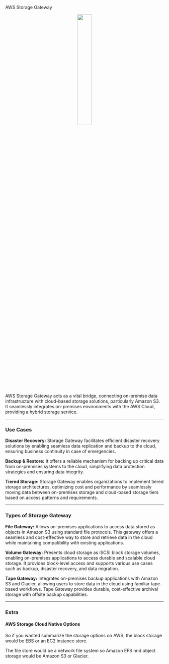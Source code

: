 AWS Storage Gateway 

<div align="center">
  <img src="https://cdn2.iconfinder.com/data/icons/amazon-aws-stencils/100/Storage__Content_Delivery_AWS_Storage_Gateway-512.png" width="30%">
</div>
<br/>

AWS Storage Gateway acts as a vital bridge, connecting on-premise data infrastructure with cloud-based storage solutions, particularly Amazon S3. It seamlessly integrates on-premises environments with the AWS Cloud, providing a hybrid storage service.

<hr/>

### Use Cases

<b>Disaster Recovery:</b> Storage Gateway facilitates efficient disaster recovery solutions by enabling seamless data replication and backup to the cloud, ensuring business continuity in case of emergencies.

<b>Backup & Restore:</b> It offers a reliable mechanism for backing up critical data from on-premises systems to the cloud, simplifying data protection strategies and ensuring data integrity.

<b>Tiered Storage:</b> Storage Gateway enables organizations to implement tiered storage architectures, optimizing cost and performance by seamlessly moving data between on-premises storage and cloud-based storage tiers based on access patterns and requirements.

<hr/>

### Types of Storage Gateway

<b>File Gateway:</b> Allows on-premises applications to access data stored as objects in Amazon S3 using standard file protocols. This gateway offers a seamless and cost-effective way to store and retrieve data in the cloud while maintaining compatibility with existing applications.

<b>Volume Gateway:</b> Presents cloud storage as iSCSI block storage volumes, enabling on-premises applications to access durable and scalable cloud storage. It provides block-level access and supports various use cases such as backup, disaster recovery, and data migration.

<b>Tape Gateway:</b> Integrates on-premises backup applications with Amazon S3 and Glacier, allowing users to store data in the cloud using familiar tape-based workflows. Tape Gateway provides durable, cost-effective archival storage with offsite backup capabilities.


<hr/>

### Extra

#### AWS Storage Cloud Native Options

So if you wanted summarize the storage options on AWS, the block storage would be EBS or an EC2 instance store. 

The file store would be a network file system so Amazon EFS nnd object storage would be Amazon S3 or Glacier.

